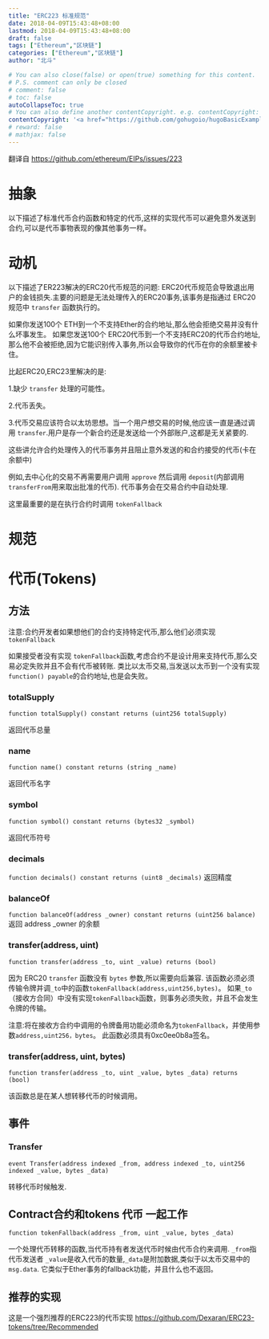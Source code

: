 ```yaml
---
title: "ERC223 标准规范"
date: 2018-04-09T15:43:48+08:00
lastmod: 2018-04-09T15:43:48+08:00
draft: false
tags: ["Ethereum","区块链"]
categories: ["Ethereum","区块链"]
author: "北斗"

# You can also close(false) or open(true) something for this content.
# P.S. comment can only be closed
# comment: false
# toc: false
autoCollapseToc: true
# You can also define another contentCopyright. e.g. contentCopyright: "This is another copyright."
contentCopyright: '<a href="https://github.com/gohugoio/hugoBasicExample" rel="noopener" target="_blank">See origin</a>'
# reward: false
# mathjax: false
---
```


翻译自 https://github.com/ethereum/EIPs/issues/223
# 抽象
以下描述了标准代币合约函数和特定的代币,这样的实现代币可以避免意外发送到合约,可以是代币事物表现的像其他事务一样。
# 动机
以下描述了ER223解决的ERC20代币规范的问题:
ERC20代币规范会导致退出用户的金钱损失.主要的问题是无法处理传入的ERC20事务,该事务是指通过 ERC20规范中 `transfer` 函数执行的。

如果你发送100个 ETH到一个不支持Ether的合约地址,那么他会拒绝交易并没有什么坏事发生。
如果您发送100个 ERC20代币到一个不支持ERC20的代币合约地址,那么他不会被拒绝,因为它能识别传入事务,所以会导致你的代币在你的余额里被卡住。

比起ERC20,ERC23里解决的是:

1.缺少 `transfer` 处理的可能性。

2.代币丢失。

3.代币交易应该符合以太坊思想。当一个用户想交易的时候,他应该一直是通过调用 `transfer`.用户是存一个新合约还是发送给一个外部账户,这都是无关紧要的.

这些讲允许合约处理传入的代币事务并且阻止意外发送的和合约接受的代币(卡在余额中)

例如,去中心化的交易不再需要用户调用 `approve` 然后调用 `deposit`(内部调用 `transferFrom`用来取出批准的代币). 代币事务会在交易合约中自动处理.

这里最重要的是在执行合约时调用 `tokenFallback`

# 规范
# 代币(Tokens)
## 方法
注意:合约开发者如果想他们的合约支持特定代币,那么他们必须实现`tokenFallback`

如果接受者没有实现 `tokenFallback`函数,考虑合约不是设计用来支持代币,那么交易必定失败并且不会有代币被转账.
类比以太币交易,当发送以太币到一个没有实现 `function() payable`的合约地址,也是会失败。

### totalSupply

`function totalSupply() constant returns (uint256 totalSupply)`

返回代币总量

### name

`function name() constant returns (string _name)`

返回代币名字

### symbol

`function symbol() constant returns (bytes32 _symbol)`

返回代币符号

### decimals

`function decimals() constant returns (uint8 _decimals)`
返回精度


### balanceOf
`function balanceOf(address _owner) constant returns (uint256 balance)`
返回 address _owner 的余额

### transfer(address, uint)

`function transfer(address _to, uint _value) returns (bool)`

因为 ERC20 `transfer` 函数没有 `bytes` 参数,所以需要向后兼容.
该函数必须必须传输令牌并调`_to`中的函数`tokenFallback(address,uint256,bytes)`。
如果`_to`（接收方合同）中没有实现`tokenFallback`函数，则事务必须失败，并且不会发生令牌的传输。

注意:将在接收方合约中调用的令牌备用功能必须命名为`tokenFallback`，并使用参数`address,uint256，bytes`。 此函数必须具有0xc0ee0b8a签名。

### transfer(address, uint, bytes)

`function transfer(address _to, uint _value, bytes _data) returns (bool)`

该函数总是在某人想转移代币的时候调用。

## 事件
### Transfer

`event Transfer(address indexed _from, address indexed _to, uint256 indexed _value, bytes _data)`

转移代币时候触发.

## Contract合约和tokens 代币 一起工作

`function tokenFallback(address _from, uint _value, bytes _data)`

一个处理代币转移的函数,当代币持有者发送代币时候由代币合约来调用.
`_from`指代币发送者 `_value`是收入代币的数量,`_data`是附加数据,类似于以太币交易中的`msg.data`.
它类似于Ether事务的fallback功能，并且什么也不返回。

## 推荐的实现
这是一个强烈推荐的ERC223的代币实现 https://github.com/Dexaran/ERC23-tokens/tree/Recommended














